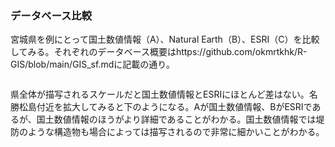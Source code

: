 ### データベース比較

宮城県を例にとって国土数値情報（A）、Natural Earth（B）、ESRI（C）を比較してみる。それぞれのデータベース概要はhttps://github.com/okmrtkhk/R-GIS/blob/main/GIS_sf.mdに記載の通り。

![]()

県全体が描写されるスケールだと国土数値情報とESRIにほとんど差はない。名勝松島付近を拡大してみると下のようになる。Aが国土数値情報、BがESRIであるが、国土数値情報のほうがより詳細であることがわかる。国土数値情報では堤防のような構造物も場合によっては描写されるので非常に細かいことがわかる。

